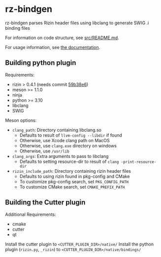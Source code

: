 # rz-bindgen

rz-bindgen parses Rizin header files using libclang to generate SWIG .i binding files

For information on code structure, see [src/README.md](src/README.md).

For usage information, see [the documentation](doc/README.md).

## Building python plugin
Requirements:
- rizin > 0.4.1 (needs commit [59b38e6](https://github.com/rizinorg/rizin/commit/59b38e6efaf00b9b9869e0ec5baba4f1b9605f37))
- meson >= 1.1.0
- ninja
- python >= 3.10
- libclang
- SWIG

Meson options:
- `clang_path`: Directory containing libclang.so
  - Defaults to result of `llvm-config --libdir` if found
  - Otherwise, use Xcode clang path on MacOS
  - Otherwise, use `clang.exe` directory on windows
  - Otherwise, use `/usr/lib`
- `clang_args`: Extra arguments to pass to libclang
  - Defaults to setting resource-dir to result of `clang -print-resource-dir`
- `rizin_include_path`: Directory containing rizin header files
  - Defaults to using rizin found in pkg-config and CMake
  - To customize pkg-config search, set `PKG_CONFIG_PATH`
  - To customize CMake search, set `CMAKE_PREFIX_PATH`

## Building the Cutter plugin
Additional Requirements:
- cmake
- cutter
- qt

Install the cutter plugin to `<CUTTER_PLUGIN_DIR>/native/`
Install the python plugin (`rizin.py`, `_rizin`) to `<CUTTER_PLUGIN_DIR>/native/bindings/`
